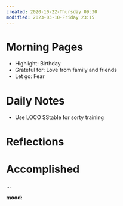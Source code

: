 ```yaml
---
created: 2020-10-22-Thursday 09:30
modified: 2023-03-10-Friday 23:15
---
```


# Morning Pages
- Highlight: Birthday
- Grateful for: Love from family and friends
- Let go: Fear

# Daily Notes
- Use LOCO SStable for sorty training

# Reflections

# Accomplished

...

**mood:**
